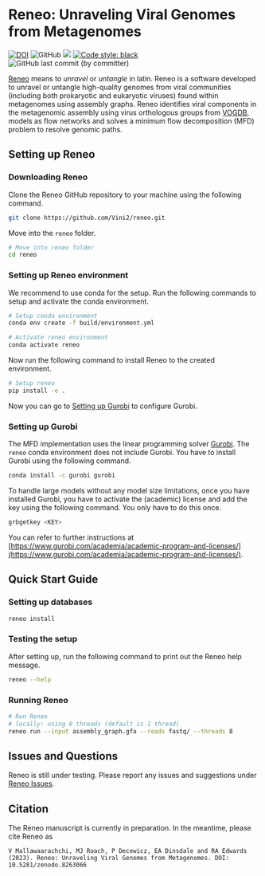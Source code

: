 # Reneo: Unraveling Viral Genomes from Metagenomes

[![DOI](https://zenodo.org/badge/619432085.svg)](https://zenodo.org/badge/latestdoi/619432085)
![GitHub](https://img.shields.io/github/license/vini2/reneo)
[![](https://img.shields.io/static/v1?label=CLI&message=Snaketool&color=blueviolet)](https://github.com/beardymcjohnface/Snaketool)
[![Code style: black](https://img.shields.io/badge/code%20style-black-000000.svg)](https://github.com/psf/black)
![GitHub last commit (by committer)](https://img.shields.io/github/last-commit/Vini2/reneo?color=8a35da)

[Reneo](https://en.wiktionary.org/wiki/reneo) means to *unravel* or *untangle* in latin. Reneo is a software developed to unravel or untangle high-quality genomes from viral communities (including both prokaryotic and eukaryotic viruses) found within metagenomes using assembly graphs. Reneo identifies viral components in the metagenomic assembly using virus orthologous groups from [VOGDB](https://vogdb.org/), models as flow networks and solves a minimum flow decomposition (MFD) problem to resolve genomic paths.

## Setting up Reneo

### Downloading Reneo

Clone the Reneo GitHub repository to your machine using the following command.

```bash
git clone https://github.com/Vini2/reneo.git
```

Move into the `reneo` folder.


```bash
# Move into reneo folder
cd reneo
```

### Setting up Reneo environment

We recommend to use conda for the setup. Run the following commands to setup and activate the conda environment.

```bash
# Setup conda environment
conda env create -f build/environment.yml

# Activate reneo environment
conda activate reneo
```

Now run the following command to install Reneo to the created environment.

```bash
# Setup reneo
pip install -e .
```

Now you can go to [Setting up Gurobi](#setting-up-gurobi) to configure Gurobi.

### Setting up Gurobi

The MFD implementation uses the linear programming solver [Gurobi](https://www.gurobi.com/). The `reneo` conda environment does not include Gurobi. You have to install Gurobi using the following command.

```bash
conda install -c gurobi gurobi
```

To handle large models without any model size limitations, once you have installed Gurobi, you have to activate the (academic) license and add the key using the following command. You only have to do this once.

```bash
grbgetkey <KEY>
```

You can refer to further instructions at [https://www.gurobi.com/academia/academic-program-and-licenses/](https://www.gurobi.com/academia/academic-program-and-licenses/). 


## Quick Start Guide

### Setting up databases

```bash
reneo install
```

### Testing the setup

After setting up, run the following command to print out the Reneo help message.

```bash
reneo --help
```

### Running Reneo

```bash
# Run Reneo
# locally: using 8 threads (default is 1 thread)
reneo run --input assembly_graph.gfa --reads fastq/ --threads 8
```


##  Issues and Questions

Reneo is still under testing. Please report any issues and suggestions under [Reneo Issues](https://github.com/Vini2/reneo/issues).


## Citation

The Reneo manuscript is currently in preparation. In the meantime, please cite Reneo as

```
V Mallawaarachchi, MJ Roach, P Decewicz, EA Dinsdale and RA Edwards (2023). Reneo: Unraveling Viral Genomes from Metagenomes. DOI: 10.5281/zenodo.8263066
```
